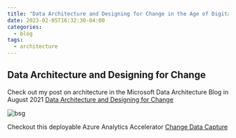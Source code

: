 ```yaml
---
title: "Data Architecture and Designing for Change in the Age of Digital Transformation"
date: 2023-02-05T16:32:30-04:00
categories:
  - blog
tags:
  - architecture
---
```


## Data Architecture and Designing for Change

Check out my post on architecture in the Microsoft Data Architecture Blog in August 2021 [Data Architecture and Designing for Change](https://techcommunity.microsoft.com/t5/data-architecture-blog/data-architecture-and-designing-for-change-in-the-age-of-digital/ba-p/2629304)

![bsg](https://phx02pap001files.storage.live.com/y4mGNnz8fbGRJvNxvTFUG9KsUJ7fqkeQIRUmwdkRnZR4Z4EMeOlW02Y4W0QjQztlbX_Wwp546AcSo_f6ASbYasK0B1NenXfJ52MbVZFrYqA_Q7KRgVZixYyleGospz0j6S3bgEuE9vlUQfmodFoOADVwJcPbzJWB9jWvU15gppzChooKnB8LwLdi2w6-yAkOnul?width=907&height=299&cropmode=none)

Checkout this deployable Azure Analytics Accelerator [Change Data Capture](https://github.com/commonacumen/Azure-DataFactory/tree/main/SamplesV2/ChangeDataCapture)